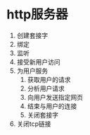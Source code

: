  # http服务器

1. 创建套接字
2. 绑定
3. 监听
4. 接受新用户访问
5. 为用户服务
   1. 获取用户的请求
   2. 分析用户请求
   3. 向用户发送指定网页
   4. 结束与用户的连接
   5. 关闭套接字
6. 关闭tcp链接